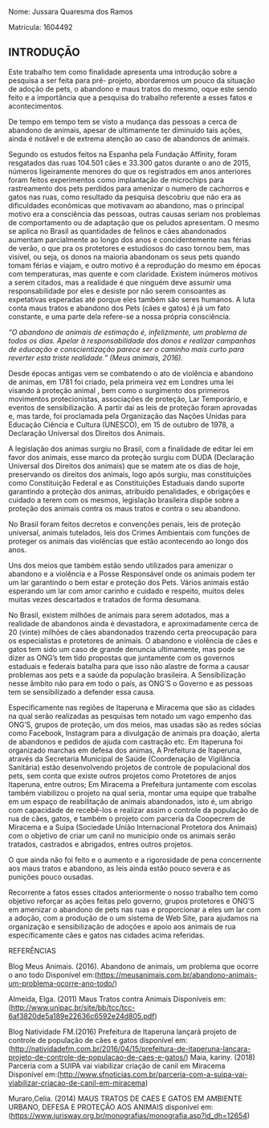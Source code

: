 Nome: Jussara Quaresma dos Ramos 

Matricula: 1604492

## INTRODUÇÃO

Este trabalho tem como finalidade apresenta uma introdução sobre a pesquisa a ser feita para pré- projeto, abordaremos um pouco da situação de adoção de pets, o abandono e maus tratos do mesmo, oque este sendo feito e a importância que a pesquisa do trabalho referente a esses fatos e acontecimentos.

De tempo em tempo tem se visto a mudança das pessoas a cerca de abandono de animais, apesar de ultimamente ter diminuído tais ações, ainda é notável e de extrema atenção ao caso de abandonos de animais.

Segundo os estudos feitos na Espanha pela Fundação Affinity, foram resgatados das ruas 104.501 cães e 33.300 gatos durante o ano de 2015, números ligeiramente menores do que os registrados em anos anteriores foram feitos experimentos como implantação de microchips para rastreamento dos pets perdidos para amenizar o numero de cachorros e gatos nas ruas, como resultado da pesquisa descobriu que não era as dificuldades econômicas que motivavam ao abandono, mas o principal motivo era a consciência das pessoas, outras causas seriam nos problemas de comportamento ou de adaptação que os peludos apresentam. O mesmo se aplica no Brasil as quantidades de felinos e cães abandonados aumentam parcialmente ao longo dos anos e concidentemente nas férias de verão, o que pra os protetores e estudiosos do caso tornou bem, mas visível, ou seja, os donos na maioria abandonam os seus pets quando tomam férias e viajam, e outro motivo é a reprodução do mesmo em épocas com temperaturas, mas quente e com claridade. Existem inúmeros motivos a serem citados, mas a realidade é que ninguém deve assumir uma responsabilidade por eles e desiste por não serem consoantes as expetativas esperadas até porque eles também são seres humanos.
A luta conta maus tratos e abandono dos Pets (cães e gatos) é já um fato constante, e uma parte dela refere-se a nossa própria consciência.

*“O abandono de animais de estimação é, infelizmente, um problema de todos os dias. Apelar à responsabilidade dos donos e realizar campanhas de educação e conscientização parece ser o caminho mais curto para reverter esta triste realidade.” (Meus animais, 2016).*

Desde épocas antigas vem se combatendo o ato de violência e abandono de animas, em 1781 foi criado, pela primeira vez em Londres uma lei visando à proteção animal , bem como o surgimento dos primeiros movimentos protecionistas, associações de proteção, Lar Temporário, e eventos de sensibilização. A partir dai as leis de proteção foram aprovadas e, mas tarde, foi proclamada pela Organização das Nações Unidas para Educação Ciência e Cultura (UNESCO), em 15 de outubro de 1978, a Declaração Universal dos Direitos dos Animais.

A legislação dos animas surgiu no Brasil, com a finalidade de editar lei em favor dos animais, esse marco da proteção surgiu com DUDA (Declaração Universal dos Direitos dos animais) que se matem ate os dias de hoje, preservando os direitos dos animais, logo após surgiu, mas constituições como Constituição Federal e as Constituições Estaduais dando suporte garantindo a proteção dos animas, atribuído penalidades, e obrigações e cuidado a terem com os mesmos, legislação brasileira dispõe sobre a proteção dos animais contra os maus tratos e contra o seu abandono.

 No Brasil foram feitos decretos e convenções penais, leis de proteção universal, animais tutelados, leis dos Crimes Ambientais com funções de proteger os animais das violências que estão acontecendo ao longo dos anos. 
 
Uns dos meios que também estão sendo utilizados para amenizar o abandono e a violência e a Posse Responsável onde os animais podem ter um lar garantindo o bem estar e proteção dos Pets. Vários animais estão esperando um lar com amor carinho e cuidado e respeito, muitos deles muitas vezes descartados e tratados de forma desumana.

No Brasil, existem milhões de animais para serem adotados, mas a realidade de abandonos ainda é devastadora, e aproximadamente cerca de 20 (vinte) milhões de cães abandonados trazendo certa preocupação para os especialistas e protetores de animais. O abandono e violência de cães e gatos tem sido um caso de grande denuncia ultimamente, mas pode se dizer as ONG’s tem tido propostas que juntamente com os governos estaduais e federais batalha para que isso não alastre de forma a causar problemas aos pets e a saúde da população brasileira. A Sensibilização nesse âmbito não para em todo o país, as ONG’S o Governo e as pessoas tem se sensibilizado a defender essa causa.

Especificamente nas regiões de Itaperuna e Miracema que são as cidades na qual serão realizadas as pesquisas tem notado um vago empenho das ONG’S, grupos de proteção, um dos meios, mas usadas são as redes sócias como Facebook, Instagram para a divulgação de animais pra doação, alerta de abandonos e pedidos de ajuda com castração etc. Em Itaperuna foi organizado marchas em defesa dos animas, A Prefeitura de Itaperuna, através da Secretaria Municipal de Saúde (Coordenação de Vigilância Sanitária) estão desenvolvendo projetos de controle de populacional dos pets, sem conta que existe outros projetos como Protetores de anjos Itaperuna, entre outros; Em Miracema a Prefeitura juntamente com escolas também viabilizou o projeto na qual seria, montar uma equipe que trabalhe em um espaço de reabilitação de animais abandonados, isto é, um abrigo com capacidade de recebê-los e realizar assim o controle da população de rua de cães, gatos, e também o projeto com parceria da Coopecrem de Miracema e a Suipa (Sociedade União Internacional Protetora dos Animais) com o objetivo de criar um canil no município onde os animais serão tratados, castrados e abrigados, entres outros projetos.

O que ainda não foi feito e o aumento e a rigorosidade de pena concernente aos maus tratos e abandono, as leis ainda estão pouco severa e as punições pouco ousadas.

Recorrente a fatos esses citados anteriormente o nosso trabalho tem como objetivo reforçar as ações feitas pelo governo, grupos protetores e ONG’S em amenizar o abandono de pets nas ruas e proporcionar a eles um lar com a adoção, com a produção de o um sistema de Web Site, para ajudamos na organização e sensibilização de adoções e apoio aos animais de rua especificamente cães e gatos nas cidades acima referidas.

REFERÊNCIAS

Blog Meus Animais. (2016). Abandono de animais, um problema que ocorre o ano todo Disponível em:(https://meusanimais.com.br/abandono-animais-um-problema-ocorre-ano-todo/)

Almeida, Elga. (2011) Maus Tratos contra Animais Disponíveis em:(http://www.unipac.br/site/bb/tcc/tcc-6af3820de5a189e22636c6592e24d805.pdf)

Blog Natividade FM.(2016) Prefeitura de Itaperuna lançará projeto de controle de população de cães e gatos disponível em:(http://natividadefm.com.br/2016/04/15/prefeitura-de-itaperuna-lancara-projeto-de-controle-de-populacao-de-caes-e-gatos/)
Maia, kariny. (2018) Parceria com a SUIPA vai viabilizar criação de canil em Miracema Disponível em:(http://www.sfnoticias.com.br/parceria-com-a-suipa-vai-viabilizar-criacao-de-canil-em-miracema)

Muraro,Celia. (2014) MAUS TRATOS DE CAES E GATOS EM AMBIENTE URBANO, DEFESA E PROTEÇÃO AOS ANIMAIS disponível em: (https://www.jurisway.org.br/monografias/monografia.asp?id_dh=12654)

